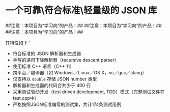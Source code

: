 #  一个可靠\符合标准\轻量级的 JSON 库 #

##注意：本项目为“学习向”的产品！##
##注意：本项目为“学习向”的产品！##
##注意：本项目为“学习向”的产品！##

其特性如下：

* 符合标准的 JSON 解析器和生成器
* 手写的递归下降解析器（recursive descent parser）
* 使用标准 C++ 语言（C++ 11）
* 跨平台／编译器（如 Windows／Linux／OS X，vc／gcc／clang）
* 仅支持以 `double` 存储 JSON number 类型
* 解析器和生成器的代码合共少于 400 行
* 采用测试驱动开发（test driven development, TDD）模式（完整测试文件在test.cpp中）
* 严格按照JSON标准编写的测试集，共计174条测试用例